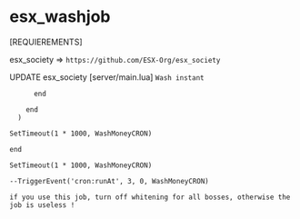 # esx_washjob

[REQUIEREMENTS]

esx_society => ``https://github.com/ESX-Org/esx_society``


UPDATE esx_society [server/main.lua] ``Wash instant``


```
      end

    end
  )

SetTimeout(1 * 1000, WashMoneyCRON)

end

SetTimeout(1 * 1000, WashMoneyCRON)

--TriggerEvent('cron:runAt', 3, 0, WashMoneyCRON)
```


``if you use this job, turn off whitening for all bosses, otherwise the job is useless !``